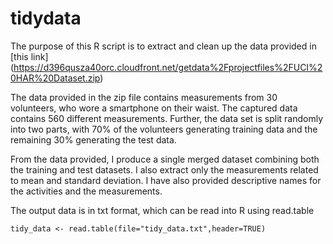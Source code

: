 # tidydata

The purpose of this R script is to extract and clean up the data provided in [this link] (https://d396qusza40orc.cloudfront.net/getdata%2Fprojectfiles%2FUCI%20HAR%20Dataset.zip)

The data provided in the zip file contains measurements from 30 volunteers, who wore a smartphone on their waist. The captured data contains 560 different measurements. Further, the data set is split randomly into two parts, with 70% of the volunteers generating training data and the remaining 30% generating the test data.

From the data provided, I produce a single merged dataset combining both the training and test datasets. I also extract only the measurements related to mean and standard deviation. I have also provided descriptive names for the activities and the measurements.

The output data is in txt format, which can be read into R using read.table

`tidy_data <- read.table(file="tidy_data.txt",header=TRUE)`